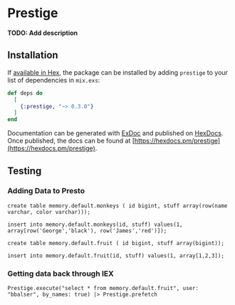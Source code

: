 # Prestige

**TODO: Add description**

## Installation

If [available in Hex](https://hex.pm/docs/publish), the package can be installed
by adding `prestige` to your list of dependencies in `mix.exs`:

```elixir
def deps do
  [
    {:prestige, "~> 0.3.0"}
  ]
end
```

Documentation can be generated with [ExDoc](https://github.com/elixir-lang/ex_doc)
and published on [HexDocs](https://hexdocs.pm). Once published, the docs can
be found at [https://hexdocs.pm/prestige](https://hexdocs.pm/prestige).


## Testing

### Adding Data to Presto

`create table memory.default.monkeys ( id bigint, stuff array(row(name varchar, color varchar)));`

`insert into memory.default.monkeys(id, stuff) values(1, array[row('George','black'), row('James','red')]);`


`create table memory.default.fruit ( id bigint, stuff array(bigint));`

`insert into memory.default.fruit(id, stuff) values(1, array[1,2,3]);`

### Getting data back through IEX

`Prestige.execute("select * from memory.default.fruit", user: "bbalser", by_names: true) |> Prestige.prefetch`
